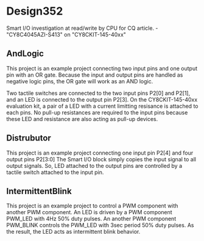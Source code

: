 # Design352
Smart I/O investigation at read/write by CPU for CQ article. - "CY8C4045AZI-S413" on "CY8CKIT-145-40xx"

## AndLogic

This project is an example project connecting two input pins and one output pin with an OR gate.
Because the input and output pins are handled as negative logic pins, the OR gate will work as an AND logic.

Two tactile switches are connected to the two input pins P2[0] and P2[1], and an LED is connected to the output pin P2[3].
On the CY8CKIT-145-40xx evaluation kit, a pair of a LED with a current limitting resisance is attached to each pins.
No pull-up resistances are required to the input pins because these LED and resistance are also acting as pull-up devices.


## Distrubutor

This project is an example project connecting one input pin P2[4] and four output pins P2[3:0]
The Smart I/O block simply copies the input signal to all output signals.
So, LED attached to the output pins are controlled by a tactile switch attached to the input pin.


## IntermittentBlink

This project is an example project to control a PWM component with another PWM component.
An LED is driven by a PWM component PWM_LED with 4Hz 50% duty pulses.
An another PWM component PWM_BLINK controls the PWM_LED with 3sec period 50% duty pulses.
As the result, the LED acts as intermittent blink behavior.

